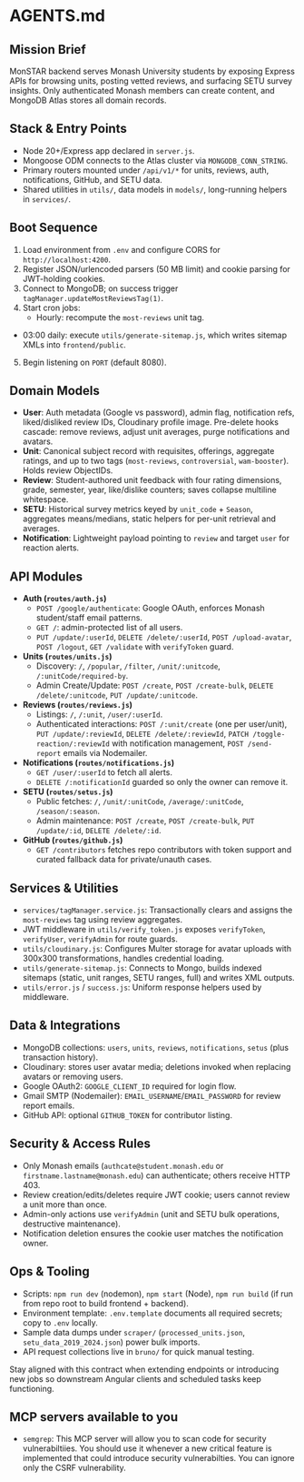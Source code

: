 # AGENTS.md

## Mission Brief
MonSTAR backend serves Monash University students by exposing Express APIs for browsing units, posting vetted reviews, and surfacing SETU survey insights. Only authenticated Monash members can create content, and MongoDB Atlas stores all domain records.

## Stack & Entry Points
- Node 20+/Express app declared in `server.js`.
- Mongoose ODM connects to the Atlas cluster via `MONGODB_CONN_STRING`.
- Primary routers mounted under `/api/v1/*` for units, reviews, auth, notifications, GitHub, and SETU data.
- Shared utilities in `utils/`, data models in `models/`, long-running helpers in `services/`.

## Boot Sequence
1. Load environment from `.env` and configure CORS for `http://localhost:4200`.
2. Register JSON/urlencoded parsers (50 MB limit) and cookie parsing for JWT-holding cookies.
3. Connect to MongoDB; on success trigger `tagManager.updateMostReviewsTag(1)`.
4. Start cron jobs:
   - Hourly: recompute the `most-reviews` unit tag.
  - 03:00 daily: execute `utils/generate-sitemap.js`, which writes sitemap XMLs into `frontend/public`.
5. Begin listening on `PORT` (default 8080).

## Domain Models
- **User**: Auth metadata (Google vs password), admin flag, notification refs, liked/disliked review IDs, Cloudinary profile image. Pre-delete hooks cascade: remove reviews, adjust unit averages, purge notifications and avatars.
- **Unit**: Canonical subject record with requisites, offerings, aggregate ratings, and up to two tags (`most-reviews`, `controversial`, `wam-booster`). Holds review ObjectIDs.
- **Review**: Student-authored unit feedback with four rating dimensions, grade, semester, year, like/dislike counters; saves collapse multiline whitespace.
- **SETU**: Historical survey metrics keyed by `unit_code` + `Season`, aggregates means/medians, static helpers for per-unit retrieval and averages.
- **Notification**: Lightweight payload pointing to `review` and target `user` for reaction alerts.

## API Modules
- **Auth (`routes/auth.js`)**
  - `POST /google/authenticate`: Google OAuth, enforces Monash student/staff email patterns.
  - `GET /`: admin-protected list of all users.
  - `PUT /update/:userId`, `DELETE /delete/:userId`, `POST /upload-avatar`, `POST /logout`, `GET /validate` with `verifyToken` guard.
- **Units (`routes/units.js`)**
  - Discovery: `/`, `/popular`, `/filter`, `/unit/:unitcode`, `/:unitCode/required-by`.
  - Admin Create/Update: `POST /create`, `POST /create-bulk`, `DELETE /delete/:unitcode`, `PUT /update/:unitcode`.
- **Reviews (`routes/reviews.js`)**
  - Listings: `/`, `/:unit`, `/user/:userId`.
  - Authenticated interactions: `POST /:unit/create` (one per user/unit), `PUT /update/:reviewId`, `DELETE /delete/:reviewId`, `PATCH /toggle-reaction/:reviewId` with notification management, `POST /send-report` emails via Nodemailer.
- **Notifications (`routes/notifications.js`)**
  - `GET /user/:userId` to fetch all alerts.
  - `DELETE /:notificationId` guarded so only the owner can remove it.
- **SETU (`routes/setus.js`)**
  - Public fetches: `/`, `/unit/:unitCode`, `/average/:unitCode`, `/season/:season`.
  - Admin maintenance: `POST /create`, `POST /create-bulk`, `PUT /update/:id`, `DELETE /delete/:id`.
- **GitHub (`routes/github.js`)**
  - `GET /contributors` fetches repo contributors with token support and curated fallback data for private/unauth cases.

## Services & Utilities
- `services/tagManager.service.js`: Transactionally clears and assigns the `most-reviews` tag using review aggregates.
- JWT middleware in `utils/verify_token.js` exposes `verifyToken`, `verifyUser`, `verifyAdmin` for route guards.
- `utils/cloudinary.js`: Configures Multer storage for avatar uploads with 300x300 transformations, handles credential loading.
- `utils/generate-sitemap.js`: Connects to Mongo, builds indexed sitemaps (static, unit ranges, SETU ranges, full) and writes XML outputs.
- `utils/error.js` / `success.js`: Uniform response helpers used by middleware.

## Data & Integrations
- MongoDB collections: `users`, `units`, `reviews`, `notifications`, `setus` (plus transaction history).
- Cloudinary: stores user avatar media; deletions invoked when replacing avatars or removing users.
- Google OAuth2: `GOOGLE_CLIENT_ID` required for login flow.
- Gmail SMTP (Nodemailer): `EMAIL_USERNAME`/`EMAIL_PASSWORD` for review report emails.
- GitHub API: optional `GITHUB_TOKEN` for contributor listing.

## Security & Access Rules
- Only Monash emails (`authcate@student.monash.edu` or `firstname.lastname@monash.edu`) can authenticate; others receive HTTP 403.
- Review creation/edits/deletes require JWT cookie; users cannot review a unit more than once.
- Admin-only actions use `verifyAdmin` (unit and SETU bulk operations, destructive maintenance).
- Notification deletion ensures the cookie user matches the notification owner.

## Ops & Tooling
- Scripts: `npm run dev` (nodemon), `npm start` (Node), `npm run build` (if run from repo root to build frontend + backend).
- Environment template: `.env.template` documents all required secrets; copy to `.env` locally.
- Sample data dumps under `scraper/` (`processed_units.json`, `setu_data_2019_2024.json`) power bulk imports.
- API request collections live in `bruno/` for quick manual testing.

Stay aligned with this contract when extending endpoints or introducing new jobs so downstream Angular clients and scheduled tasks keep functioning.

## MCP servers available to you
- `semgrep`: This MCP server will allow you to scan code for security vulnerabiltiies. You should use it whenever a new critical feature is implemented that could introduce security vulnerabilties. You can ignore only the CSRF vulnerability.

